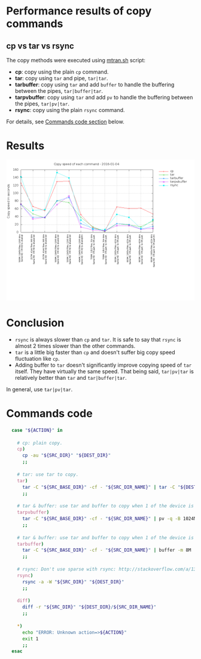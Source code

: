 # Performance results of copy commands
## cp vs tar vs rsync

The copy methods were executed using [mtran.sh](https://github.com/xuanngo2001/mtran/blob/master/mtran.sh) script:

* **cp**: copy using the plain `cp` command.
* **tar**: copy using `tar` and pipe, `tar|tar`.
* **tarbuffer**: copy using `tar` and add `buffer` to handle the buffering between the pipes, `tar|buffer|tar`.
* **tarpvbuffer**: copy using `tar` and add `pv` to handle the buffering between the pipes, `tar|pv|tar`.
* **rsync**: copy using the plain `rsync` command.

For details, see [Commands code section](#commands-code) below.

# Results
![alt text](https://raw.githubusercontent.com/xuanngo2001/mtran/master/benchmark/benchmark-results.png "Copy commands performance results")

# Conclusion
* `rsync` is always slower than `cp` and `tar`. It is safe to say that `rsync` is almost 2 times slower than the other commands.
* `tar` is a little big faster than `cp` and doesn't suffer big copy speed fluctuation like `cp`.
* Adding buffer to `tar` doesn't significantly improve copying speed of `tar` itself. They have virtually the same speed. That being said, `tar|pv|tar` is relatively better than `tar` and `tar|buffer|tar`. 

In general, use `tar|pv|tar`.

# Commands code
```bash
  case "${ACTION}" in

    # cp: plain copy.
    cp)
      cp -au "${SRC_DIR}" "${DEST_DIR}"
      ;;
    
    # tar: use tar to copy.
    tar)
      tar -C "${SRC_BASE_DIR}" -cf - "${SRC_DIR_NAME}" | tar -C "${DEST_DIR}" -xpSf -
      ;;

    # tar & buffer: use tar and buffer to copy when 1 of the device is slower than the other 1.
    tarpvbuffer)
      tar -C "${SRC_BASE_DIR}" -cf - "${SRC_DIR_NAME}" | pv -q -B 1024M | tar -C "${DEST_DIR}" -xpSf -
      ;;

    # tar & buffer: use tar and buffer to copy when 1 of the device is slower than the other 1.
    tarbuffer)
      tar -C "${SRC_BASE_DIR}" -cf - "${SRC_DIR_NAME}" | buffer -m 8M | tar -C "${DEST_DIR}" -xpSf -
      ;;

    # rsync: Don't use sparse with rsync: http://stackoverflow.com/a/13266131
    rsync)
      rsync -a -W "${SRC_DIR}" "${DEST_DIR}"
      ;;
    
    diff)
      diff -r "${SRC_DIR}" "${DEST_DIR}/${SRC_DIR_NAME}"
      ;;
            
    *)
      echo "ERROR: Unknown action=>${ACTION}"
      exit 1
      ;;
  esac
```
